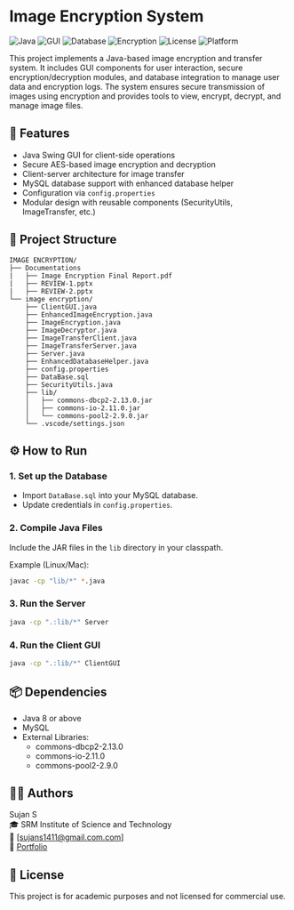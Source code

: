 # Image Encryption System

![Java](https://img.shields.io/badge/Language-Java-red)
![GUI](https://img.shields.io/badge/Frontend-Java%20Swing-blue)
![Database](https://img.shields.io/badge/Database-MySQL-blue)
![Encryption](https://img.shields.io/badge/Security-AES%20Encryption-brightgreen)
![License](https://img.shields.io/badge/License-Academic%20Use-lightgrey)
![Platform](https://img.shields.io/badge/Platform-Windows%20%7C%20Linux-green)

This project implements a Java-based image encryption and transfer system. It includes GUI components for user interaction, secure encryption/decryption modules, and database integration to manage user data and encryption logs. The system ensures secure transmission of images using encryption and provides tools to view, encrypt, decrypt, and manage image files.

## 🚀 Features
- Java Swing GUI for client-side operations
- Secure AES-based image encryption and decryption
- Client-server architecture for image transfer
- MySQL database support with enhanced database helper
- Configuration via `config.properties`
- Modular design with reusable components (SecurityUtils, ImageTransfer, etc.)

## 📁 Project Structure
```
IMAGE ENCRYPTION/
├── Documentations
|   ├── Image Encryption Final Report.pdf
|   ├── REVIEW-1.pptx
|   ├── REVIEW-2.pptx
└── image encryption/
    ├── ClientGUI.java
    ├── EnhancedImageEncryption.java
    ├── ImageEncryption.java
    ├── ImageDecryptor.java
    ├── ImageTransferClient.java
    ├── ImageTransferServer.java
    ├── Server.java
    ├── EnhancedDatabaseHelper.java
    ├── config.properties
    ├── DataBase.sql
    ├── SecurityUtils.java
    ├── lib/
    │   ├── commons-dbcp2-2.13.0.jar
    │   ├── commons-io-2.11.0.jar
    │   └── commons-pool2-2.9.0.jar
    └── .vscode/settings.json
```

## ⚙️ How to Run

### 1. Set up the Database
- Import `DataBase.sql` into your MySQL database.
- Update credentials in `config.properties`.

### 2. Compile Java Files
Include the JAR files in the `lib` directory in your classpath.

Example (Linux/Mac):
```bash
javac -cp "lib/*" *.java
```

### 3. Run the Server
```bash
java -cp ".:lib/*" Server
```

### 4. Run the Client GUI
```bash
java -cp ".:lib/*" ClientGUI
```

## 📦 Dependencies
- Java 8 or above
- MySQL
- External Libraries:
  - commons-dbcp2-2.13.0
  - commons-io-2.11.0
  - commons-pool2-2.9.0

## 👨‍💻 Authors
Sujan S    
🎓 SRM Institute of Science and Technology    
📧 [sujans1411@gmail.com.com]   
🔗 [Portfolio](https://wolfieexd.github.io/portfolio/)


## 📝 License
This project is for academic purposes and not licensed for commercial use.
